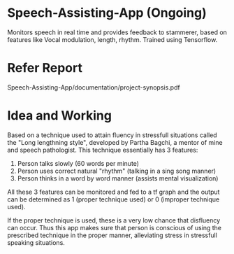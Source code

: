 # Speech-Assisting-App (Ongoing)
Monitors speech in real time and provides feedback to stammerer, based on features like Vocal modulation, length, rhythm. Trained using Tensorflow. 
# Refer Report 
Speech-Assisting-App/documentation/project-synopsis.pdf 

# Idea and Working
Based on a technique used to attain fluency in stressfull situations called the "Long lengthning style", developed by Partha Bagchi, a mentor of mine and speech pathologist.
This technique essentially has 3 features:
1. Person talks slowly (60 words per minute)
2. Person uses correct natural "rhythm" (talking in a sing song manner)
3. Person thinks in a word by word manner (assists mental visualization)

All these 3 features can be monitored and fed to a tf graph and the output can be determined as 1 (proper technique used) or 0 (improper technique used).

If the proper technique is used, these is a very low chance that disfluency can occur. Thus this app makes sure that person is conscious of using the prescribed technique in the proper manner, alleviating stress in stressfull speaking situations. 


